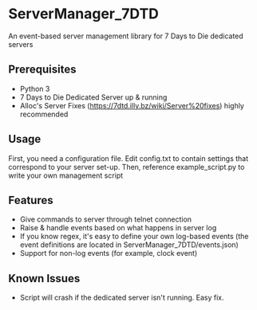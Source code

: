 ServerManager_7DTD
==================

An event-based server management library for 7 Days to Die dedicated servers

Prerequisites
--------------

* Python 3
* 7 Days to Die Dedicated Server up & running
* Alloc's Server Fixes (https://7dtd.illy.bz/wiki/Server%20fixes) highly recommended

Usage
---------

First, you need a configuration file. Edit config.txt to contain settings that correspond to your server set-up.
Then, reference example_script.py to write your own management script

Features
---------
* Give commands to server through telnet connection
* Raise & handle events based on what happens in server log
* If you know regex, it's easy to define your own log-based events (the event definitions are located in ServerManager_7DTD/events.json)
* Support for non-log events (for example, clock event)

Known Issues
-------------

* Script will crash if the dedicated server isn't running. Easy fix.
